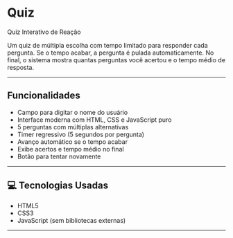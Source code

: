 # Quiz
Quiz Interativo de Reação

Um quiz de múltipla escolha com tempo limitado para responder cada pergunta. Se o tempo acabar, a pergunta é pulada automaticamente. No final, o sistema mostra quantas perguntas você acertou e o tempo médio de resposta.

---

## Funcionalidades

-  Campo para digitar o nome do usuário
-  Interface moderna com HTML, CSS e JavaScript puro
-  5 perguntas com múltiplas alternativas
-  Timer regressivo (5 segundos por pergunta)
-  Avanço automático se o tempo acabar
-  Exibe acertos e tempo médio no final
-  Botão para tentar novamente

---

## 💻 Tecnologias Usadas

- HTML5
- CSS3
- JavaScript (sem bibliotecas externas)

---
